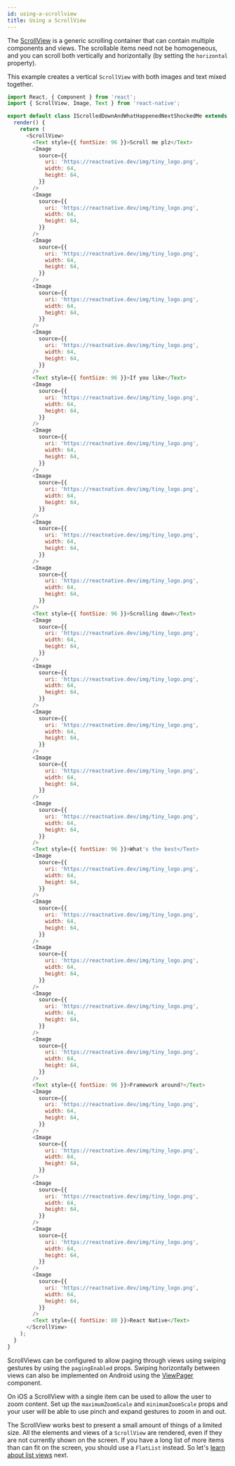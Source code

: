 ```yaml
---
id: using-a-scrollview
title: Using a ScrollView
---
```


The [ScrollView](../scrollview/) is a generic scrolling container that can contain multiple components and views. The scrollable items need not be homogeneous, and you can scroll both vertically and horizontally (by setting the `horizontal` property).

This example creates a vertical `ScrollView` with both images and text mixed together.

```javascript
import React, { Component } from 'react';
import { ScrollView, Image, Text } from 'react-native';

export default class IScrolledDownAndWhatHappenedNextShockedMe extends Component {
  render() {
    return (
      <ScrollView>
        <Text style={{ fontSize: 96 }}>Scroll me plz</Text>
        <Image
          source={{
            uri: 'https://reactnative.dev/img/tiny_logo.png',
            width: 64,
            height: 64,
          }}
        />
        <Image
          source={{
            uri: 'https://reactnative.dev/img/tiny_logo.png',
            width: 64,
            height: 64,
          }}
        />
        <Image
          source={{
            uri: 'https://reactnative.dev/img/tiny_logo.png',
            width: 64,
            height: 64,
          }}
        />
        <Image
          source={{
            uri: 'https://reactnative.dev/img/tiny_logo.png',
            width: 64,
            height: 64,
          }}
        />
        <Image
          source={{
            uri: 'https://reactnative.dev/img/tiny_logo.png',
            width: 64,
            height: 64,
          }}
        />
        <Text style={{ fontSize: 96 }}>If you like</Text>
        <Image
          source={{
            uri: 'https://reactnative.dev/img/tiny_logo.png',
            width: 64,
            height: 64,
          }}
        />
        <Image
          source={{
            uri: 'https://reactnative.dev/img/tiny_logo.png',
            width: 64,
            height: 64,
          }}
        />
        <Image
          source={{
            uri: 'https://reactnative.dev/img/tiny_logo.png',
            width: 64,
            height: 64,
          }}
        />
        <Image
          source={{
            uri: 'https://reactnative.dev/img/tiny_logo.png',
            width: 64,
            height: 64,
          }}
        />
        <Image
          source={{
            uri: 'https://reactnative.dev/img/tiny_logo.png',
            width: 64,
            height: 64,
          }}
        />
        <Text style={{ fontSize: 96 }}>Scrolling down</Text>
        <Image
          source={{
            uri: 'https://reactnative.dev/img/tiny_logo.png',
            width: 64,
            height: 64,
          }}
        />
        <Image
          source={{
            uri: 'https://reactnative.dev/img/tiny_logo.png',
            width: 64,
            height: 64,
          }}
        />
        <Image
          source={{
            uri: 'https://reactnative.dev/img/tiny_logo.png',
            width: 64,
            height: 64,
          }}
        />
        <Image
          source={{
            uri: 'https://reactnative.dev/img/tiny_logo.png',
            width: 64,
            height: 64,
          }}
        />
        <Image
          source={{
            uri: 'https://reactnative.dev/img/tiny_logo.png',
            width: 64,
            height: 64,
          }}
        />
        <Text style={{ fontSize: 96 }}>What's the best</Text>
        <Image
          source={{
            uri: 'https://reactnative.dev/img/tiny_logo.png',
            width: 64,
            height: 64,
          }}
        />
        <Image
          source={{
            uri: 'https://reactnative.dev/img/tiny_logo.png',
            width: 64,
            height: 64,
          }}
        />
        <Image
          source={{
            uri: 'https://reactnative.dev/img/tiny_logo.png',
            width: 64,
            height: 64,
          }}
        />
        <Image
          source={{
            uri: 'https://reactnative.dev/img/tiny_logo.png',
            width: 64,
            height: 64,
          }}
        />
        <Image
          source={{
            uri: 'https://reactnative.dev/img/tiny_logo.png',
            width: 64,
            height: 64,
          }}
        />
        <Text style={{ fontSize: 96 }}>Framework around?</Text>
        <Image
          source={{
            uri: 'https://reactnative.dev/img/tiny_logo.png',
            width: 64,
            height: 64,
          }}
        />
        <Image
          source={{
            uri: 'https://reactnative.dev/img/tiny_logo.png',
            width: 64,
            height: 64,
          }}
        />
        <Image
          source={{
            uri: 'https://reactnative.dev/img/tiny_logo.png',
            width: 64,
            height: 64,
          }}
        />
        <Image
          source={{
            uri: 'https://reactnative.dev/img/tiny_logo.png',
            width: 64,
            height: 64,
          }}
        />
        <Image
          source={{
            uri: 'https://reactnative.dev/img/tiny_logo.png',
            width: 64,
            height: 64,
          }}
        />
        <Text style={{ fontSize: 80 }}>React Native</Text>
      </ScrollView>
    );
  }
}
```

ScrollViews can be configured to allow paging through views using swiping gestures by using the `pagingEnabled` props. Swiping horizontally between views can also be implemented on Android using the [ViewPager](https://github.com/react-native-community/react-native-viewpager) component.

On iOS a ScrollView with a single item can be used to allow the user to zoom content. Set up the `maximumZoomScale` and `minimumZoomScale` props and your user will be able to use pinch and expand gestures to zoom in and out.

The ScrollView works best to present a small amount of things of a limited size. All the elements and views of a `ScrollView` are rendered, even if they are not currently shown on the screen. If you have a long list of more items than can fit on the screen, you should use a `FlatList` instead. So let's [learn about list views](../using-a-listview/) next.
